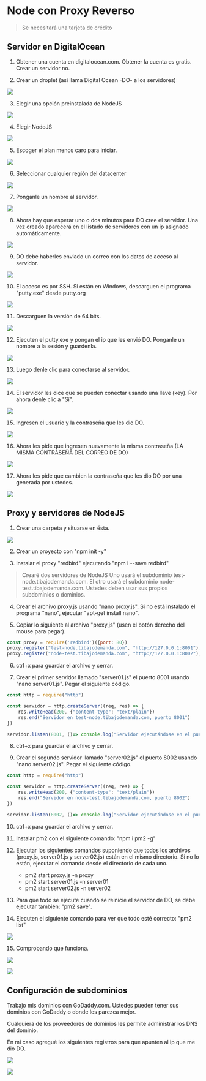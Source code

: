 # Node con Proxy Reverso

> Se necesitará una tarjeta de crédito

## Servidor en DigitalOcean

1. Obtener una cuenta en digitalocean.com. Obtener la cuenta es gratis. Crear un servidor no.

2. Crear un droplet (así llama Digital Ocean -DO- a los servidores)

![](https://raw.githubusercontent.com/sergiohidalgocaceres/servidor-node-proxy/master/assets/img/01.png)

3. Elegir una opción preinstalada de NodeJS

![](https://raw.githubusercontent.com/sergiohidalgocaceres/servidor-node-proxy/master/assets/img/02.png)

4. Elegir NodeJS

![](https://raw.githubusercontent.com/sergiohidalgocaceres/servidor-node-proxy/master/assets/img/03.png)

5. Escoger el plan menos caro para iniciar.

![](https://raw.githubusercontent.com/sergiohidalgocaceres/servidor-node-proxy/master/assets/img/04.png)

6. Seleccionar cualquier región del datacenter

![](https://raw.githubusercontent.com/sergiohidalgocaceres/servidor-node-proxy/master/assets/img/05.png)

7. Ponganle un nombre al servidor.

![](https://raw.githubusercontent.com/sergiohidalgocaceres/servidor-node-proxy/master/assets/img/06.png)

8. Ahora hay que esperar uno o dos minutos para DO cree el servidor. Una vez creado aparecerá en el listado de servidores con un ip asignado automáticamente.

![](https://raw.githubusercontent.com/sergiohidalgocaceres/servidor-node-proxy/master/assets/img/07.png)

9. DO debe haberles enviado un correo con los datos de acceso al servidor.

![](https://raw.githubusercontent.com/sergiohidalgocaceres/servidor-node-proxy/master/assets/img/08.png)

10. El acceso es por SSH. Si están en Windows, descarguen el programa "putty.exe" desde putty.org

![](https://raw.githubusercontent.com/sergiohidalgocaceres/servidor-node-proxy/master/assets/img/09.png)

11. Descarguen la versión de 64 bits.

![](https://raw.githubusercontent.com/sergiohidalgocaceres/servidor-node-proxy/master/assets/img/24.png)

12. Ejecuten el putty.exe y pongan el ip que les envió DO. Ponganle un nombre a la sesión y guardenla.

![](https://raw.githubusercontent.com/sergiohidalgocaceres/servidor-node-proxy/master/assets/img/11.png)

13. Luego denle clic para conectarse al servidor.

![](https://raw.githubusercontent.com/sergiohidalgocaceres/servidor-node-proxy/master/assets/img/12.png)

14. El servidor les dice que se pueden conectar usando una llave (key). Por ahora denle clic a "Sí".

![](https://raw.githubusercontent.com/sergiohidalgocaceres/servidor-node-proxy/master/assets/img/13.png)

15. Ingresen el usuario y la contraseña que les dio DO.

![](https://raw.githubusercontent.com/sergiohidalgocaceres/servidor-node-proxy/master/assets/img/14.png)

16. Ahora les pide que ingresen nuevamente la misma contraseña (LA MISMA CONTRASEÑA DEL CORREO DE DO)

![](https://raw.githubusercontent.com/sergiohidalgocaceres/servidor-node-proxy/master/assets/img/15.png)

17. Ahora les pide que cambien la contraseña que les dio DO por una generada por ustedes.

![](https://raw.githubusercontent.com/sergiohidalgocaceres/servidor-node-proxy/master/assets/img/16.png)

## Proxy y servidores de NodeJS

1. Crear una carpeta y situarse en ésta. 

![](https://raw.githubusercontent.com/sergiohidalgocaceres/servidor-node-proxy/master/assets/img/17.png)

2. Crear un proyecto con "npm init -y"

3. Instalar el proxy "redbird" ejecutando "npm i --save redbird"

> Crearé dos servidores de NodeJS
> Uno usará el subdominio test-node.tibajodemanda.com.
> El otro usará el subdominio node-test.tibajodemanda.com.
> Ustedes deben usar sus propios subdominios o dominios.

4. Crear el archivo proxy.js usando "nano proxy.js". Si no está instalado el programa "nano", ejecutar "apt-get install nano".

5. Copiar lo siguiente al archivo "proxy.js" (usen el botón derecho del mouse para pegar).

```javascript
const proxy = require('redbird')({port: 80})
proxy.register("test-node.tibajodemanda.com", "http://127.0.0.1:8001");
proxy.register("node-test.tibajodemanda.com", "http://127.0.0.1:8002");
```

6. ctrl+x para guardar el archivo y cerrar.

7. Crear el primer servidor llamado "server01.js" el puerto 8001 usando "nano server01.js". Pegar el siguiente código.

```javascript
const http = require("http")

const servidor = http.createServer((req, res) => {
	res.writeHead(200, {"content-type": "text/plain"})
	res.end("Servidor en test-node.tibajodemanda.com, puerto 8001")
})

servidor.listen(8001, ()=> console.log("Servidor ejecutándose en el puerto 8001"))
```

8. ctrl+x para guardar el archivo y cerrar.

9. Crear el segundo servidor llamado "server02.js" el puerto 8002 usando "nano server02.js". Pegar el siguiente código.

```javascript
const http = require("http")

const servidor = http.createServer((req, res) => {
	res.writeHead(200, {"content-type": "text/plain"})
	res.end("Servidor en node-test.tibajodemanda.com, puerto 8002")
})

servidor.listen(8002, ()=> console.log("Servidor ejecutándose en el puerto 8002"))
```

10. ctrl+x para guardar el archivo y cerrar.

11. Instalar pm2 con el siguiente comando: "npm i pm2 -g"

12. Ejecutar los siguientes comandos suponiendo que todos los archivos (proxy.js, server01.js y server02.js) están en el mismo directorio. Si no lo están, ejecutar el comando desde el directorio de cada uno.
	- pm2 start proxy.js -n proxy
	- pm2 start server01.js -n server01
	- pm2 start server02.js -n server02

13. Para que todo se ejecute cuando se reinicie el servidor de DO, se debe ejecutar también: "pm2 save".

14. Ejecuten el siguiente comando para ver que todo esté correcto: "pm2 list"

![](https://raw.githubusercontent.com/sergiohidalgocaceres/servidor-node-proxy/master/assets/img/19.png)

15. Comprobando que funciona.

![](https://raw.githubusercontent.com/sergiohidalgocaceres/servidor-node-proxy/master/assets/img/20.png)

![](https://raw.githubusercontent.com/sergiohidalgocaceres/servidor-node-proxy/master/assets/img/21.png)

## Configuración de subdominios

Trabajo mis dominios con GoDaddy.com. Ustedes pueden tener sus dominios con GoDaddy o donde les parezca mejor.

Cualquiera de los proveedores de dominios les permite administrar los DNS del dominio.

En mi caso agregué los siguientes registros para que apunten al ip que me dio DO.

![](https://raw.githubusercontent.com/sergiohidalgocaceres/servidor-node-proxy/master/assets/img/22.png)

![](https://raw.githubusercontent.com/sergiohidalgocaceres/servidor-node-proxy/master/assets/img/23.png)